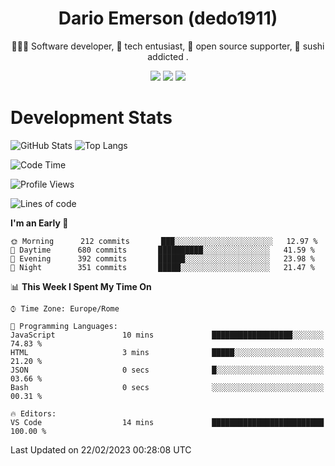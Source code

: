 <div align="center">
  
# Dario Emerson (dedo1911)
👨🏼‍💻 Software developer, 🔧 tech entusiast, 🙌 open source supporter, 🍣 sushi addicted .

[![](https://img.shields.io/badge/-Linkedin-informational?style=for-the-badge&logo=linkedin&logoColor=white&color=2867B2)](http://linkedin.com/in/dedo1911)
[![](https://img.shields.io/badge/-Telegram-informational?style=for-the-badge&logo=telegram&logoColor=white&color=0088cc)](https://t.me/dedo1911)
[![](https://img.shields.io/badge/-Facebook-informational?style=for-the-badge&logo=facebook&logoColor=white&color=3b5998)](https://fb.com/dedo1911)

</div>

# Development Stats

![GitHub Stats](https://github-readme-stats.vercel.app/api?username=dedo1911&hide=&count_private=true&title_color=84cc16&text_color=ffffff&icon_color=84cc16&bg_color=1c1917&hide_border=true&border_radius=0&show_icons=true)
![Top Langs](https://github-readme-stats.vercel.app/api/top-langs/?username=dedo1911&theme=chartreuse-dark&layout=compact)

<!--START_SECTION:waka-->
![Code Time](http://img.shields.io/badge/Code%20Time-1%2C262%20hrs%2022%20mins-blue)

![Profile Views](http://img.shields.io/badge/Profile%20Views-0-blue)

![Lines of code](https://img.shields.io/badge/From%20Hello%20World%20I%27ve%20Written-125%20Thousand%20lines%20of%20code-blue)

**I'm an Early 🐤** 

```text
🌞 Morning      212 commits       ███░░░░░░░░░░░░░░░░░░░░░░   12.97 % 
🌆 Daytime      680 commits       ██████████░░░░░░░░░░░░░░░   41.59 % 
🌃 Evening      392 commits       ██████░░░░░░░░░░░░░░░░░░░   23.98 % 
🌙 Night        351 commits       █████░░░░░░░░░░░░░░░░░░░░   21.47 % 

```


📊 **This Week I Spent My Time On** 

```text
⌚︎ Time Zone: Europe/Rome

💬 Programming Languages: 
JavaScript               10 mins             ██████████████████░░░░░░░   74.83 % 
HTML                     3 mins              █████░░░░░░░░░░░░░░░░░░░░   21.20 % 
JSON                     0 secs              █░░░░░░░░░░░░░░░░░░░░░░░░   03.66 % 
Bash                     0 secs              ░░░░░░░░░░░░░░░░░░░░░░░░░   00.31 % 

🔥 Editors: 
VS Code                  14 mins             █████████████████████████   100.00 % 

```


 Last Updated on 22/02/2023 00:28:08 UTC
<!--END_SECTION:waka-->

<!--
**dedo1911/dedo1911** is a ✨ _special_ ✨ repository because its `README.md` (this file) appears on your GitHub profile.

Here are some ideas to get you started:

- 🔭 I’m currently working on ...
- 🌱 I’m currently learning ...
- 👯 I’m looking to collaborate on ...
- 🤔 I’m looking for help with ...
- 💬 Ask me about ...
- 📫 How to reach me: ...
- 😄 Pronouns: ...
- ⚡ Fun fact: ...
-->
